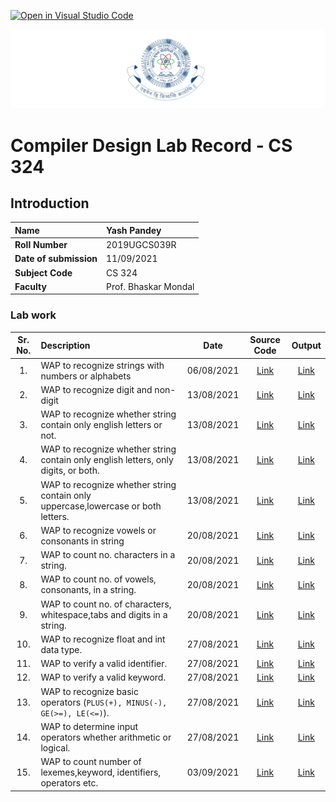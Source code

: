 [![Open in Visual Studio Code](https://classroom.github.com/assets/open-in-vscode-f059dc9a6f8d3a56e377f745f24479a46679e63a5d9fe6f495e02850cd0d8118.svg)](https://classroom.github.com/online_ide?assignment_repo_id=5517601&assignment_repo_type=AssignmentRepo)

![iiit ranchi logo](iiitranchilogo.png)

# Compiler Design Lab Record - CS 324

## Introduction

| **Name** | Yash Pandey |
| :-- | :-- |
| **Roll Number** | 2019UGCS039R |
| **Date of submission** | 11/09/2021 |
| **Subject Code** | CS 324 |
| **Faculty** | Prof. Bhaskar Mondal |

### Lab work

| Sr. No. | Description | Date | Source Code | Output |
| :--: | :---- | :--: | :--: | :--: |
| 1. | WAP to recognize strings with numbers or alphabets | 06/08/2021 | [Link](./src/recognizeDigits_Alphabets/recognizeDigits_Alphabets.l) | [Link](./src/recognizeDigits_Alphabets/output.png)
| 2. | WAP to recognize digit and non-digit | 13/08/2021 | [Link](./src/Digit_NonDigit/Digit_NonDigit.l) | [Link](./src/Digit_NonDigit/output.png)
| 3. | WAP to recognize whether string contain only english letters or not. | 13/08/2021 |[Link](./src/onlyLetters/onlyLetters.l) | [Link](./src/onlyLetters/output.png)
| 4. | WAP to recognize whether string contain only english letters, only digits, or both.| 13/08/2021 |[Link]() | [Link]()
| 5. | WAP to recognize whether string contain only uppercase,lowercase or both letters. | 13/08/2021 | [Link](./src/upperCaseLowerCase/upperCaseLowerCase.l) |[Link](./src/upperCaseLowerCase/output.png)
| 6. | WAP to recognize vowels or consonants in string | 20/08/2021 | [Link](./src/vowel_consonant/vowel_consonant.l) | [Link](./src/vowel_consonant/output.png)
| 7. | WAP to count no. characters in a string. | 20/08/2021 | [Link](./src/count_characters/count_characters.l) | [Link](./src/count_characters/output.png)
| 8. | WAP to count no. of vowels, consonants, in a string. | 20/08/2021 | [Link](./src/count_vowels_consonant/count_vowels_consonant.l) | [Link](./src/count_vowels_consonant/output.png)
| 9. | WAP to count no. of characters, whitespace,tabs and digits in a string.| 20/08/2021 | [Link](./src/count_char_whitespace_tabs_etc/count_char_whitespace_tabs_etc.l) | [Link](./src/count_char_whitespace_tabs_etc/output.png)
| 10. | WAP to recognize float and int data type. |  27/08/2021  | [Link](./src/recognize_float_int/recognize_float_int.l)  | [Link](./src/recognize_float_int/output.png)
| 11. | WAP to verify a valid identifier. |  27/08/2021  | [Link](./src/verify_identifier/verify_identifier.l)  | [Link](./src/verify_identifier/output.png)
| 12. | WAP to verify a valid keyword. |  27/08/2021  | [Link](./src/verify_keyword/verify_keyword.l)  | [Link](./src/verify_keyword/output.png)
| 13. | WAP to recognize basic operators (`PLUS(+), MINUS(-), GE(>=), LE(<=)`). |  27/08/2021  | [Link](./src/recognize_basic_operators/recognize_basic_operators.l)  | [Link](./src/recognize_basic_operators/output.png)
| 14. | WAP to determine input operators whether arithmetic or logical. |  27/08/2021  | [Link](./src/arithmetic_logical_operators/arithmetic_logical_operators.l)  | [Link](./src/arithmetic_logical_operators/output.png)
| 15. | WAP to count number of lexemes,keyword, identifiers, operators etc. |  03/09/2021  | [Link](./src/count_lexemes/count_lexemes.l)  | [Link](./src/count_lexemes/output.png)
